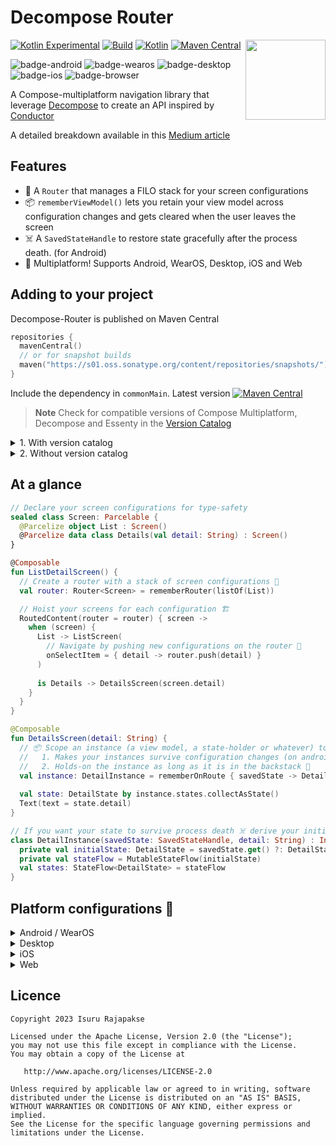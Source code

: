 
# Decompose Router

<picture>
  <source media="(prefers-color-scheme: dark)" srcset="https://user-images.githubusercontent.com/13775137/236108051-73a54cd2-839a-4113-a8c0-25eeaad6b673.svg">
  <source media="(prefers-color-scheme: light)" srcset="https://user-images.githubusercontent.com/13775137/236108679-0ed87db8-fc1e-4f23-bcf7-3c10eeedc82a.svg">
  <img src="https://user-images.githubusercontent.com/13775137/236108679-0ed87db8-fc1e-4f23-bcf7-3c10eeedc82a.svg" height="128" align="right"> 
</picture>

[![Kotlin Experimental](https://kotl.in/badges/experimental.svg)](https://kotlinlang.org/docs/components-stability.html)
[![Build](https://github.com/xxfast/Decompose-Router/actions/workflows/build.yml/badge.svg)](https://github.com/xxfast/Decompose-Router/actions/workflows/build.yml)
[![Kotlin](https://img.shields.io/badge/Kotlin-1.8.21-blue.svg?style=flat&logo=kotlin)](https://kotlinlang.org)
[![Maven Central](https://img.shields.io/maven-central/v/io.github.xxfast/decompose-router?color=blue)](https://search.maven.org/search?q=g:io.github.xxfast)

![badge-android](http://img.shields.io/badge/platform-android-6EDB8D.svg?style=flat)
![badge-wearos](http://img.shields.io/badge/platform-wearos-8ECDA0.svg?style=flat)
![badge-desktop](http://img.shields.io/badge/platform-desktop-4D76CD.svg?style=flat)
![badge-ios](http://img.shields.io/badge/platform-ios-EAEAEA.svg?style=flat)
![badge-browser](https://img.shields.io/badge/platform-js-F8DB5D.svg?style=flat)

A Compose-multiplatform navigation library that leverage [Decompose](https://github.com/arkivanov/Decompose) to create an API inspired by [Conductor](https://github.com/bluelinelabs/Conductor)

A detailed breakdown available in this [Medium article](https://proandroiddev.com/diy-compose-multiplatform-navigation-with-decompose-94ac8126e6b5)

## Features
- 🚏 A `Router` that manages a FILO stack for your screen configurations
- 📦 `rememberViewModel()` lets you retain your view model across configuration changes and gets cleared when the user leaves the screen
- ☠️ A `SavedStateHandle` to restore state gracefully after the process death. (for Android)
- 🚉 Multiplatform! Supports Android, WearOS, Desktop, iOS and Web

## Adding to your project

Decompose-Router is published on Maven Central
```kotlin
repositories {
  mavenCentral()
  // or for snapshot builds
  maven("https://s01.oss.sonatype.org/content/repositories/snapshots/")
}
```

Include the dependency in `commonMain`. Latest version [![Maven Central](https://img.shields.io/maven-central/v/io.github.xxfast/decompose-router?color=blue)](https://search.maven.org/search?q=g:io.github.xxfast)

> **Note**
> Check for compatible versions of Compose Multiplatform, Decompose and Essenty in the [Version Catalog](gradle/libs.versions.toml)

<details>
  <summary>1. With version catalog</summary>

  **libs.version.toml**
  ```toml
  [versions]
  # Check in gradle/libs.versions.toml

  [libraries]
  # For Compose Multiplatform
  decompose-router = { module = "io.github.xxfast:decompose-router", version.ref = "decompose-router" }
  
  # For Compose Wear
  decompose-router-wear = { module = "io.github.xxfast:decompose-router-wear", version.ref = "decompose-router" }

  # You will probably need to also bring in decompose and essenty
  decompose = { module = "com.arkivanov.decompose:decompose", version.ref = "decompose" }
  decompose-compose-multiplatform = { module = "com.arkivanov.decompose:extensions-compose-jetbrains", version.ref = "decompose" }
  essenty-parcelable = { module = "com.arkivanov.essenty:parcelable", version.ref = "essenty" }
  ```

  **build.gradle.kts**
  ```kotlin
  sourceSets {
    // For Compose Multiplatform
    val commonMain by getting { 
      dependencies { 
        implementation(libs.decompose.router)
        
        // You will probably need to also bring in decompose and essenty
        implementation(libs.decompose)
        implementation(libs.decompose.compose.multiplatform)
        implementation(libs.essenty.parcelable)
      } 
    }
    
    // For Compose Wear
    val androidMain by getting {
      dependencies { 
        implementation(libs.decompose.router.wear)
      } 
    }
  }
  ```
</details>

<details>
  <summary>2. Without version catalog</summary>

  **build.gradle.kts**
  ```kotlin
  sourceSets {
    // For Compose Multiplatform
    val commonMain by getting {
      dependencies {
        implementation("io.github.xxfast:decompose-router:${versions.decompose-router}")
  
        // You will probably need to also bring in decompose and essenty
        implementation("com.arkivanov.decompose:decompose:${versions.decompose}")
        implementation("com.arkivanov.decompose:extensions-compose-jetbrains:${versions.decompose}")
        implementation("com.arkivanov.essenty:parcelable:${versions.essenty}")
      }
    }
  
    // For Compose Wear
    val androidMain by getting {
      dependencies {
        implementation("io.github.xxfast:decompose-router-wear:${versions.decompose-router}")
      }
    }
  }
  ```
</details>

## At a glance

```kotlin
// Declare your screen configurations for type-safety
sealed class Screen: Parcelable {
  @Parcelize object List : Screen()
  @Parcelize data class Details(val detail: String) : Screen()
}

@Composable
fun ListDetailScreen() {
  // Create a router with a stack of screen configurations 🚏
  val router: Router<Screen> = rememberRouter(listOf(List))

  // Hoist your screens for each configuration 🏗️
  RoutedContent(router = router) { screen ->
    when (screen) {
      List -> ListScreen(
        // Navigate by pushing new configurations on the router 🧭
        onSelectItem = { detail -> router.push(detail) } 
      )
      
      is Details -> DetailsScreen(screen.detail)
    }
  }
}

@Composable
fun DetailsScreen(detail: String) {
  // 📦 Scope an instance (a view model, a state-holder or whatever) to a route with [rememberOnRoute] 
  //   1. Makes your instances survive configuration changes (on android) 🔁
  //   2. Holds-on the instance as long as it is in the backstack 🔗
  val instance: DetailInstance = rememberOnRoute { savedState -> DetailInstance(savedState, detail) }
  
  val state: DetailState by instance.states.collectAsState()
  Text(text = state.detail)
}

// If you want your state to survive process death ☠️ derive your initial state from [SavedStateHandle] 
class DetailInstance(savedState: SavedStateHandle, detail: String) : InstanceKeeper.Instance {
  private val initialState: DetailState = savedState.get() ?: DetailState(detail)
  private val stateFlow = MutableStateFlow(initialState)
  val states: StateFlow<DetailState> = stateFlow
}
```

## Platform configurations 🚉

<details>
  <summary>Android / WearOS</summary>

**build.gradle.kts**
  ```kotlin
  class MainActivity : ComponentActivity() {
    override fun onCreate(savedInstanceState: Bundle?) {
      super.onCreate(savedInstanceState)
      val rootComponentContext: DefaultComponentContext = defaultComponentContext()
      setContent {
        CompositionLocalProvider(LocalComponentContext provides rootComponentContext) {
          MaterialTheme {
            ListDetailScreen()
          }
        }
      }
    }
  }
  ```
</details>

<details>
  <summary>Desktop</summary>

**build.gradle.kts**
  ```kotlin
  fun main() {
    val lifecycle = LifecycleRegistry()
    val rootComponentContext = DefaultComponentContext(lifecycle = lifecycle)
    
    application {
      Window {
        CompositionLocalProvider(LocalComponentContext provides rootComponentContext) {
          MaterialTheme {
            ListDetailScreen()
          }
        }
      }
    }
  }
  ```
</details>

<details>
  <summary>iOS</summary>

**build.gradle.kts**
  ```kotlin
  fun main(): UIViewController = ComposeUIViewController {
    val lifecycle = LifecycleRegistry()
    val rootComponentContext = DefaultComponentContext(lifecycle = lifecycle)
    CompositionLocalProvider(LocalComponentContext provides rootComponentContext) {
      MaterialTheme {
        ListDetailScreen()
      }
    }
  }

  ```
</details>

<details>
  <summary>Web</summary>

**build.gradle.kts**
  ```kotlin
  fun main() {
    onWasmReady {
      val lifecycle = LifecycleRegistry()
      val rootComponentContext = DefaultComponentContext(lifecycle = lifecycle)
  
      BrowserViewportWindow(..) {
        CompositionLocalProvider(LocalComponentContext provides rootComponentContext) {
          MaterialTheme {
            ListDetailScreen()
          }
        }
      }
    }
  }
  ```
</details>

## Licence

    Copyright 2023 Isuru Rajapakse

    Licensed under the Apache License, Version 2.0 (the "License");
    you may not use this file except in compliance with the License.
    You may obtain a copy of the License at

       http://www.apache.org/licenses/LICENSE-2.0

    Unless required by applicable law or agreed to in writing, software
    distributed under the License is distributed on an "AS IS" BASIS,
    WITHOUT WARRANTIES OR CONDITIONS OF ANY KIND, either express or implied.
    See the License for the specific language governing permissions and
    limitations under the License.
